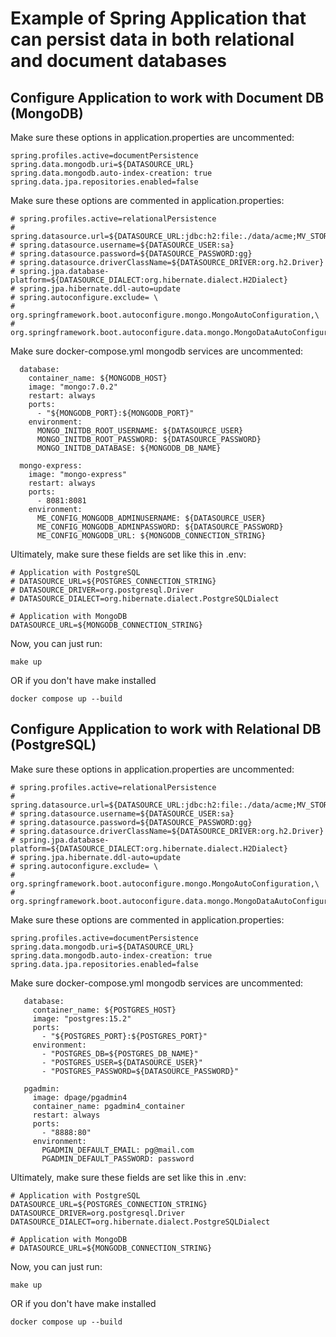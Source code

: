 # Example of Spring Application that can persist data in both relational and document databases

## Configure Application to work with Document DB (MongoDB)

Make sure these options in application.properties are uncommented:

```
spring.profiles.active=documentPersistence
spring.data.mongodb.uri=${DATASOURCE_URL}
spring.data.mongodb.auto-index-creation: true
spring.data.jpa.repositories.enabled=false
```

Make sure these options are commented in application.properties:

```
# spring.profiles.active=relationalPersistence
# spring.datasource.url=${DATASOURCE_URL:jdbc:h2:file:./data/acme;MV_STORE=FALSE;AUTO_SERVER=true;}
# spring.datasource.username=${DATASOURCE_USER:sa}
# spring.datasource.password=${DATASOURCE_PASSWORD:gg}
# spring.datasource.driverClassName=${DATASOURCE_DRIVER:org.h2.Driver}
# spring.jpa.database-platform=${DATASOURCE_DIALECT:org.hibernate.dialect.H2Dialect}
# spring.jpa.hibernate.ddl-auto=update
# spring.autoconfigure.exclude= \
#   org.springframework.boot.autoconfigure.mongo.MongoAutoConfiguration,\
#   org.springframework.boot.autoconfigure.data.mongo.MongoDataAutoConfiguration
```

Make sure docker-compose.yml mongodb services are uncommented:

```
  database:
    container_name: ${MONGODB_HOST}
    image: "mongo:7.0.2"
    restart: always
    ports:
      - "${MONGODB_PORT}:${MONGODB_PORT}"
    environment:
      MONGO_INITDB_ROOT_USERNAME: ${DATASOURCE_USER}
      MONGO_INITDB_ROOT_PASSWORD: ${DATASOURCE_PASSWORD}
      MONGO_INITDB_DATABASE: ${MONGODB_DB_NAME}

  mongo-express:
    image: "mongo-express"
    restart: always
    ports:
      - 8081:8081
    environment:
      ME_CONFIG_MONGODB_ADMINUSERNAME: ${DATASOURCE_USER}
      ME_CONFIG_MONGODB_ADMINPASSWORD: ${DATASOURCE_PASSWORD}
      ME_CONFIG_MONGODB_URL: ${MONGODB_CONNECTION_STRING}
```

Ultimately, make sure these fields are set like this in .env:

```
# Application with PostgreSQL
# DATASOURCE_URL=${POSTGRES_CONNECTION_STRING}
# DATASOURCE_DRIVER=org.postgresql.Driver
# DATASOURCE_DIALECT=org.hibernate.dialect.PostgreSQLDialect

# Application with MongoDB
DATASOURCE_URL=${MONGODB_CONNECTION_STRING}
```

Now, you can just run:

```
make up
```

OR if you don't have make installed

```
docker compose up --build
```

## Configure Application to work with Relational DB (PostgreSQL)

Make sure these options in application.properties are uncommented:

```
# spring.profiles.active=relationalPersistence
# spring.datasource.url=${DATASOURCE_URL:jdbc:h2:file:./data/acme;MV_STORE=FALSE;AUTO_SERVER=true;}
# spring.datasource.username=${DATASOURCE_USER:sa}
# spring.datasource.password=${DATASOURCE_PASSWORD:gg}
# spring.datasource.driverClassName=${DATASOURCE_DRIVER:org.h2.Driver}
# spring.jpa.database-platform=${DATASOURCE_DIALECT:org.hibernate.dialect.H2Dialect}
# spring.jpa.hibernate.ddl-auto=update
# spring.autoconfigure.exclude= \
#   org.springframework.boot.autoconfigure.mongo.MongoAutoConfiguration,\
#   org.springframework.boot.autoconfigure.data.mongo.MongoDataAutoConfiguration
```

Make sure these options are commented in application.properties:

```
spring.profiles.active=documentPersistence
spring.data.mongodb.uri=${DATASOURCE_URL}
spring.data.mongodb.auto-index-creation: true
spring.data.jpa.repositories.enabled=false
```

Make sure docker-compose.yml mongodb services are uncommented:

```
   database:
     container_name: ${POSTGRES_HOST}
     image: "postgres:15.2"
     ports:
       - "${POSTGRES_PORT}:${POSTGRES_PORT}"
     environment:
       - "POSTGRES_DB=${POSTGRES_DB_NAME}"
       - "POSTGRES_USER=${DATASOURCE_USER}"
       - "POSTGRES_PASSWORD=${DATASOURCE_PASSWORD}"

   pgadmin:
     image: dpage/pgadmin4
     container_name: pgadmin4_container
     restart: always
     ports:
       - "8888:80"
     environment:
       PGADMIN_DEFAULT_EMAIL: pg@mail.com
       PGADMIN_DEFAULT_PASSWORD: password
```

Ultimately, make sure these fields are set like this in .env:

```
# Application with PostgreSQL
DATASOURCE_URL=${POSTGRES_CONNECTION_STRING}
DATASOURCE_DRIVER=org.postgresql.Driver
DATASOURCE_DIALECT=org.hibernate.dialect.PostgreSQLDialect

# Application with MongoDB
# DATASOURCE_URL=${MONGODB_CONNECTION_STRING}
```

Now, you can just run:

```
make up
```

OR if you don't have make installed

```
docker compose up --build
```
